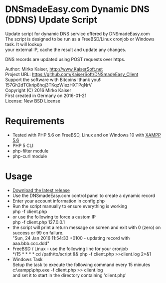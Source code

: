 DNSmadeEasy.com Dynamic DNS (DDNS) Update Script
================================================
Update script for dynamic DNS service offered by DNSmadeEasy.com    
The script is designed to be run as a FreeBSD/Linux cronjob or Windows task. It will lookup    
your external IP, cache the result and update any changes.   
    
DNS records are updated using POST requests over https.   
    
Author: Mirko Kaiser, http://www.KaiserSoft.net   
Project URL: https://github.com/KaiserSoft/DNSmadeEasy_Client    
Support the software with Bitcoins !thank you!: 157Gh2dTCkrip8hqj3TKqzWiezHXTPqNrV    
Copyright (C) 2016 Mirko Kaiser    
First created in Germany on 2016-01-21    
License: New BSD License    
    

Requirements
============
* Tested with PHP 5.6 on FreeBSD, Linux and on Windows 10 with [XAMPP 5.6](https://www.apachefriends.org/index.html)
* PHP 5 CLI
* php-filter module
* php-curl module


Usage
=====
*  [Download the latest release](https://github.com/KaiserSoft/DNSmadeEasy_Client/archive/2016-01-24.zip)
*  Use the DNSmadeEasy.com control panel to create a dynamic record
*  Enter your account information in config.php
*  Run the script manually to ensure everything is working    
   php -f client.php    
* or use the following to force a custom IP    
   php -f client.php 127.0.0.1    
* the script will print a return message on screen and exit with 0 (zero) on success or 99 on failure.    
  "Sun, 24 Jan 2016 11:54:33 +0100 - updating record with aaa.bbb.ccc.ddd"    
* FreeBSD / Linux - use the following line for your cronjob    
  */15 * * * * cd /path/to/script && php -f client.php >>client.log 2>&1    
* Windows Task    
  Setup the task to execute the following command every 15 minutes    
  c:\xampp\php.exe -f client.php >> client.log    
  and set it to start in the directory containing 'client.php'
